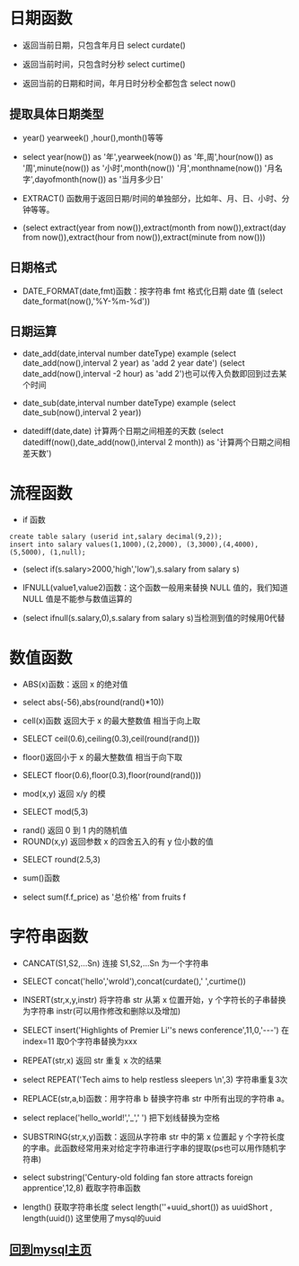 # 日期函数

+ 返回当前日期，只包含年月日 select curdate()

+ 返回当前时间，只包含时分秒 select curtime()

+ 返回当前的日期和时间，年月日时分秒全都包含 select now()

## 提取具体日期类型

+ year() yearweek() ,hour(),month()等等
* select year(now()) as '年',yearweek(now()) as '年,周',hour(now()) as '周',minute(now()) as '小时',month(now()) '月',monthname(now()) '月名字',dayofmonth(now()) as '当月多少日'

+ EXTRACT() 函数用于返回日期/时间的单独部分，比如年、月、日、小时、分钟等等。

* (select extract(year from now()),extract(month from now()),extract(day from now()),extract(hour from now()),extract(minute from now()))

## 日期格式

+ DATE_FORMAT(date,fmt)函数：按字符串 fmt 格式化日期 date 值 (select date_format(now(),'%Y-%m-%d'))

## 日期运算

+ date_add(date,interval number dateType) example (select date_add(now(),interval 2 year) as 'add 2 year date')
  (select date_add(now(),interval -2 hour) as 'add 2')也可以传入负数即回到过去某个时间
  
+ date_sub(date,interval number dateType) example (select date_sub(now(),interval 2 year))

+ datediff(date,date) 计算两个日期之间相差的天数 (select datediff(now(),date_add(now(),interval 2 month)) as '计算两个日期之间相差天数')

# 流程函数

+ if 函数
```
create table salary (userid int,salary decimal(9,2));
insert into salary values(1,1000),(2,2000), (3,3000),(4,4000),(5,5000), (1,null);
```
* (select if(s.salary>2000,'high','low'),s.salary from salary s)

+ IFNULL(value1,value2)函数：这个函数一般用来替换 NULL 值的，我们知道 NULL 值是不能参与数值运算的
* (select ifnull(s.salary,0),s.salary from salary s)当检测到值的时候用0代替


# 数值函数
+ ABS(x)函数：返回 x 的绝对值
* select abs(-56),abs(round(rand()*10))
+ cell(x)函数 返回大于 x 的最大整数值 相当于向上取
* SELECT ceil(0.6),ceiling(0.3),ceil(round(rand()))
+ floor()返回小于 x 的最大整数值 相当于向下取
* SELECT floor(0.6),floor(0.3),floor(round(rand()))
+ mod(x,y) 返回 x/y 的模
* SELECT mod(5,3)
+ rand() 返回 0 到 1 内的随机值
+ ROUND(x,y) 返回参数 x 的四舍五入的有 y 位小数的值 
* SELECT round(2.5,3)
+ sum()函数
* select sum(f.f_price) as '总价格' from fruits f

# 字符串函数
+ CANCAT(S1,S2,…Sn) 连接 S1,S2,…Sn 为一个字符串
* SELECT concat('hello','wrold'),concat(curdate(),' ',curtime())
+ INSERT(str,x,y,instr) 将字符串 str 从第 x 位置开始，y 个字符长的子串替换为字符串 instr(可以用作修改和删除以及增加)
* SELECT insert('Highlights of Premier Li''s news conference',11,0,'---') 在index=11 取0个字符串替换为xxx
+ REPEAT(str,x) 返回 str 重复 x 次的结果
* select REPEAT('Tech aims to help restless sleepers \n',3) 字符串重复3次
+ REPLACE(str,a,b)函数：用字符串 b 替换字符串 str 中所有出现的字符串 a。
* select replace('hello_world!','_',' ') 把下划线替换为空格
+ SUBSTRING(str,x,y)函数：返回从字符串 str 中的第 x 位置起 y 个字符长度的字串。此函数经常用来对给定字符串进行字串的提取(ps也可以用作随机字符串)
* select substring('Century-old folding fan store attracts foreign apprentice',12,8) 截取字符串函数
+ length() 获取字符串长度 select length(''+uuid_short()) as uuidShort , length(uuid()) 这里使用了mysql的uuid


## [回到mysql主页](./index.md)